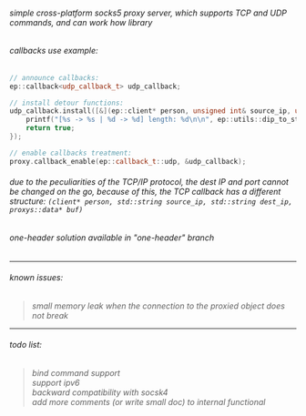 ###### simple cross-platform socks5 proxy server, which supports TCP and UDP commands, and can work how library <br>

###### callbacks use example:

```cpp
// announce callbacks:
ep::callback<udp_callback_t> udp_callback;

// install detour functions:
udp_callback.install([&](ep::client* person, unsigned int& source_ip, unsigned int& dest_ip, unsigned short& source_port, unsigned short& dest_port, ep::buffer* buf) -> bool {
    printf("[%s -> %s | %d -> %d] length: %d\n\n", ep::utils::dip_to_strip(source_ip).c_str(), ep::utils::dip_to_strip(dest_ip).c_str(), source_port, dest_port, buf->length);
    return true;
});

// enable callbacks treatment:
proxy.callback_enable(ep::callback_t::udp, &udp_callback);
```
###### due to the peculiarities of the TCP/IP protocol, the dest IP and port cannot be changed on the go, because of this, the TCP callback has a different structure: ```(client* person, std::string source_ip, std::string dest_ip, proxys::data* buf)```
###### one-header solution available in "one-header" branch

<hr>

###### known issues:
> *small memory leak when the connection to the proxied object does not break* <br>

<hr>

###### todo list:
> *bind command support* <br>
> *support ipv6* <br>
> *backward compatibility with socsk4* <br>
> *add more comments (or write small doc) to internal functional* <br>
